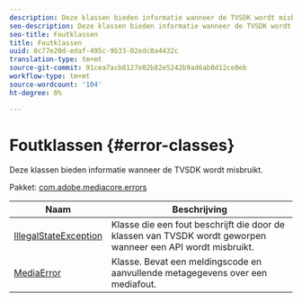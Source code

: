 ```yaml
---
description: Deze klassen bieden informatie wanneer de TVSDK wordt misbruikt.
seo-description: Deze klassen bieden informatie wanneer de TVSDK wordt misbruikt.
seo-title: Foutklassen
title: Foutklassen
uuid: 0c77e20d-edaf-495c-9b33-02edc0a4432c
translation-type: tm+mt
source-git-commit: 91cea7acb8127e02b82e5242b9ad6ab0d12ce0eb
workflow-type: tm+mt
source-wordcount: '104'
ht-degree: 0%

---
```



# Foutklassen {#error-classes}

Deze klassen bieden informatie wanneer de TVSDK wordt misbruikt.

Pakket: [com.adobe.mediacore.errors](https://help.adobe.com/en_US/primetime/api/psdk/asdoc-dhls_1.4/com/adobe/mediacore/errors/package-detail.html)

| Naam | Beschrijving |
|---|---|
| [IllegalStateException](https://help.adobe.com/en_US/primetime/api/psdk/asdoc-dhls_1.4/com/adobe/mediacore/errors/IllegalStateException.html) | Klasse die een fout beschrijft die door de klassen van TVSDK wordt geworpen wanneer een API wordt misbruikt. |
| [MediaError](https://help.adobe.com/en_US/primetime/api/psdk/asdoc-dhls_1.4/com/adobe/mediacore/errors/MediaError.html) | Klasse. Bevat een meldingscode en aanvullende metagegevens over een mediafout. |

